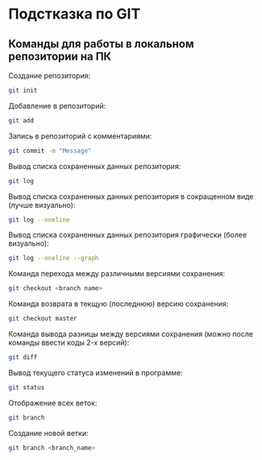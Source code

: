 # Подстказка по GIT
## Команды для работы в локальном репозитории на ПК

Создание репозитория:
```sh
git init
```

Добавление в репозиторий:
```sh
git add
```

Запись в репозиторий с комментариями:
```sh
git commit -m "Message"
```
Вывод списка сохраненных данных репозитория: 
```sh
git log
```
Вывод списка сохраненных данных репозитория в сокращенном виде (лучше визуально):
```sh
git log --oneline
```

Вывод списка сохраненных данных репозитория графически (более визуально):
```sh
git log --oneline --graph
```

Команда перехода между различными версиями сохранения:
```sh
git checkout <branch name>
```

Команда возврата в текщую (последнюю) версию сохранения:
```sh
git checkout master
```

Команда вывода разницы между версиями сохранения (можно после команды ввести коды 2-х версий):
```sh
git diff
```

Вывод текущего статуса изменений в программе:
```sh
git status
```

Отображение всех веток:
```sh
git branch
```

Создание новой ветки:
```sh
git branch <branch_name>
```




